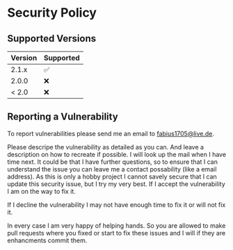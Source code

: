 # Security Policy

## Supported Versions

| Version | Supported          |
| ------- | ------------------ |
| 2.1.x   | :white_check_mark: |
| 2.0.0   | :x:                |
| < 2.0   | :x:                |

## Reporting a Vulnerability

To report vulnerabilities please send me an email to fabius1705@live.de.

Please descripe the vulnerability as detailed as you can. And leave a description on how to recreate if possible. I will look up the mail when I have time next. It could be that I have further questions, so to ensure that I can understand the issue you can leave me a contact possability (like a email address). As this is only a hobby project I cannot savely secure that I can update this security issue, but I try my very best. If I accept the vulnerability I am on the way to fix it.

If I decline the vulnerability I may not have enough time to fix it or will not fix it.

In every case I am very happy of helping hands. So you are allowed to make pull requests where you fixed or start to fix these issues and I will if they are enhancments commit them.
